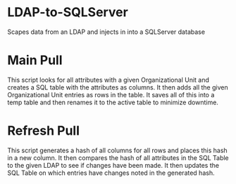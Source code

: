 # LDAP-to-SQLServer
Scapes data from an LDAP and injects in into a SQLServer database

# Main Pull
This script looks for all attributes with a given Organizational Unit and creates a SQL table with the attributes as columns.
It then adds all the given Organizational Unit entries as rows in the table.
It saves all of this into a temp table and then renames it to the active table to minimize downtime.

# Refresh Pull
This script generates a hash of all columns for all rows and places this hash in a new column. 
It then compares the hash of all attributes in the SQL Table to the given LDAP to see if changes have been made.
It then updates the SQL Table on which entries have changes noted in the generated hash.
